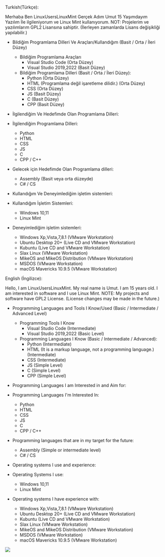 Turkish(Türkçe):

Merhaba Ben LinuxUsersLinuxMint Gerçek Adım Umut 15 Yaşımdayım Yazılım İle ilgileniyorum ve Linux Mint kullanıyorum.
NOT: Projelerim ve yazılımlarım GPL2 Lisansına sahiptir. (İlerleyen zamanlarda Lisans değişikliği yapılabilir.)

* Bildiğim Programlama Dilleri Ve Araçları/Kullandığım (Basit / Orta / İleri Düzey)
  * Bildiğim Programlama Araçları
    * Visual Studio Code (Orta Düzey)
    * Visual Studio 2019,2022 (Basit Düzey)
  * Bildiğim Programlama Dilleri (Basit / Orta / İleri Düzey):
    * Python (Orta Düzey)
    * HTML (Programlama değil işaretleme dilidir.) (Orta Düzey)
    * CSS (Orta Düzey)
    * JS (Basit Düzey)
    * C (Basit Düzey)
    * CPP (Basit Düzey)
   
* İlgilendiğim Ve Hedefimde Olan Programlama Dilleri:
 * İlgilendiğim Programlama Dilleri:
   * Python
   * HTML
   * CSS
   * JS
   * C
   * CPP / C++
 * Gelecek için Hedefimde Olan Programlama dilleri:
   * Assembly (Basit veya orta düzeyde)
   * C# / CS

* Kullandığım Ve Deneyimlediğim işletim sistemleri:
 * Kullandığım İşletim Sistemleri:
   * Windows 10,11
   * Linux Mint
 * Deneyimlediğim işletim sistemleri:
   * Windows Xp,Vista,7,8.1 (VMware Workstation)
   * Ubuntu Desktop 20+ (Live CD and VMware Workstation)
   * Kubuntu (Live CD and VMware Workstation)
   * Slax Linux (VMware Workstation)
   * MikeOS and MikeOS Distribution (VMware Workstation)
   * MSDOS (VMware Workstation)
   * macOS Mavericks 10.9.5 (VMware Workstation)
  
English (İngilizce):

Hello, I am LinuxUsersLinuxMint. My real name is Umut. I am 15 years old. I am interested in software and I use Linux Mint.
NOTE: My projects and software have GPL2 License. (License changes may be made in the future.)

* Programming Languages ​​and Tools I Know/Used (Basic / Intermediate / Advanced Level)
  * Programming Tools I Know
    * Visual Studio Code (Intermediate)
    * Visual Studio 2019,2022 (Basic Level)
  * Programming Languages ​​I Know (Basic / Intermediate / Advanced):
    * Python (Intermediate)
    * HTML (It is a markup language, not a programming language.) (Intermediate)
    * CSS (Intermediate)
    * JS (Simple Level)
    * C (Simple Level)
    * CPP (Simple Level)
   
* Programming Languages ​​I am Interested in and Aim for:
 * Programming Languages ​​I'm Interested In:
   * Python
   * HTML
   * CSS
   * JS
   * C
   * CPP / C++
 * Programming languages ​​that are in my target for the future:
   * Assembly (Simple or intermediate level)
   * C# / CS

* Operating systems I use and experience:
 * Operating Systems I use:
   * Windows 10,11
   * Linux Mint
 * Operating systems I have experience with:
   * Windows Xp,Vista,7,8.1 (VMware Workstation)
   * Ubuntu Desktop 20+ (Live CD and VMware Workstation)
   * Kubuntu (Live CD and VMware Workstation)
   * Slax Linux (VMware Workstation)
   * MikeOS and MikeOS Distribution (VMware Workstation)
   * MSDOS (VMware Workstation)
   * macOS Mavericks 10.9.5 (VMware Workstation)

<img src="https://komarev.com/ghpvc/?username=LinuxUsersLinuxMint"/>
